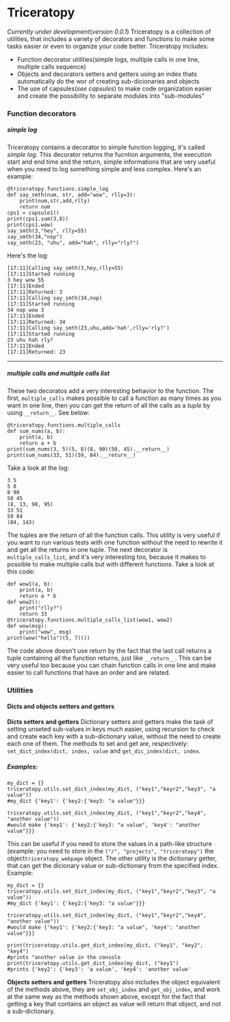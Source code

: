# Triceratopy
_Currently under development_(*version 0.0.1*) 
&#10;
Triceratopy is a collection of utilities, that includes a variety of decorators and functions to make some tasks easier or even to organize your code better. Triceratopy includes:
- Function decorator utilities(simple logs, multiple calls in one line, multiple calls sequence)
- Objects and decorators setters and getters using an index thats automatically do the wor of creating sub-dicionaries and objects
- The use of capsules(_see capsules_) to make code organization easier and create the possibility to separate modules into "sub-modules"
### Function decorators
##### **simple log**
Triceratopy contains a decorator to simple function logging, it's called *simple log*. This decorator returns the fucntion arguments, the execution start and end time and the return, simple informations that are very useful when you need to log something simple and less complex. Here's an example:

    @triceratopy.functions.simple_log
    def say_smth(num, str, add="wow", rlly=3):
        print(num,str,add,rlly)
        return num
    cps1 = capsule1()
    print(cps1.sum(3,8))
    print(cps1.wow)
    say_smth(3,"hey", rlly=55)
    say_smth(34,"nop")
    say_smth(23, "uhu", add="hah", rlly="rly?")

Here's the log:

    [17:11]Calling say_smth(3,hey,rlly=55)
    [17:11]Started running
    3 hey wow 55
    [17:11]Ended
    [17:11]Returned: 3
    [17:11]Calling say_smth(34,nop)
    [17:11]Started running
    34 nop wow 3
    [17:11]Ended
    [17:11]Returned: 34
    [17:11]Calling say_smth(23,uhu,add='hah',rlly='rly?')
    [17:11]Started running
    23 uhu hah rly?
    [17:11]Ended
    [17:11]Returned: 23
___
##### **multiple calls and multiple calls list**
These two decoratos add a very interesting behavior to the function. The first, `multiple_calls` makes possible to call a function as many times as you want in one line, then you can get the return of all the calls as a _tuple_ by using `__return__`. See below:

    @triceratopy.functions.multiple_calls
    def sum_nums(a, b):
        print(a, b)
        return a + b
    print(sum_nums(3, 5)(5, 8)(8, 90)(50, 45).__return__)
    print(sum_nums(33, 51)(59, 84).__return__)
Take a look at the log:

    3 5
    5 8
    8 90
    50 45
    (8, 13, 98, 95)
    33 51
    59 84
    (84, 143)
The tuples are the return of all the function calls. This utility is very useful if you want to run various tests with one function without the need to rewrite it and get all the returns in one tuple.
The next decorator is `multiple_calls_list`, and it's very interesting too, because it makes to possible to make multiple calls but with different functions. Take a look at this code:

    def wow1(a, b):
        print(a, b)
        return a * b
    def wow2():
        print("rlly?")
        return 33
    @triceratopy.functions.multiple_calls_list(wow1, wow2)
    def wow(msg):
        print("wow", msg) 
    print(wow("hello")(5, 7)())
The code above doesn't use return by the fact that the last call returns a tuple containing all the function returns, just like `__return__`. This can be very useful too because you can chain function calls in one line and make easier to call functions that have an order and are related.
### Utilities
#### Dicts and objects setters and getters
**Dicts setters and getters**
Dictionary setters and getters make the task of setting unseted sub-values in keys much easier, using recursion to check and create each key with a sub-dictionary value, without the need to create each one of them. The methods to set and get are, respectively: `set_dict_index(dict, index, value` and `get_dic_index(dict, index`.
##### Examples:
    my_dict = {}
    triceratopy.utils.set_dict_index(my_dict, ("key1","keyr2","key3", "a value"))
    #my_dict {'key1': {'key2:{'key3: "a value"}}}
    
    triceratopy.utils.set_dict_index(my_dict, ("key1","keyr2","key4", "another value")) 
    #would make {'key1': {'key2:{'key3: "a value", 'key4': "another value"}}}
    
This can be useful if you need to store the values in a path-like structure (example: you need to store in the `("/", "projects", "triceratopy")` the object`triceratopy_webpage` object. The other utility is the dictionary getter, that can get the dicionary value or sub-dictionary from the specified index. Example:
   
    my_dict = {}
    triceratopy.utils.set_dict_index(my_dict, ("key1","keyr2","key3", "a value"))
    #my_dict {'key1': {'key2:{'key3: "a value"}}}
    
    triceratopy.utils.set_dict_index(my_dict, ("key1","keyr2","key4", "another value")) 
    #would make {'key1': {'key2:{'key3: "a value", 'key4': "another value"}}}
    
    print(triceratopy.utils.get_dict_index(my_dict, ("key1", "key2", "key4")
    #prints "another value in the console
    print(triceratopy.utils.get_dict_index(my_dict, ("key1")
    #prints {'key2': {'key3': 'a value', 'key4': 'another value'
**Objects setters and getters**
Triceratopy also includes the object equivalent of the methods above, they are `set_obj_index` and `get_obj_index`, and work at the same way as the methods shown above, except for the fact that getting a key that contains an object as value will return that object, and not a sub-dictionary.


